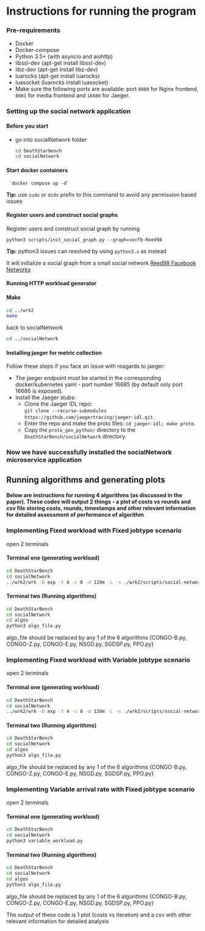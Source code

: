 
# Instructions for running the program

### Pre-requirements

* Docker
* Docker-compose
* Python 3.5+ (with asyncio and aiohttp)
* libssl-dev (apt-get install libssl-dev)
* libz-dev (apt-get install libz-dev)
* luarocks (apt-get install luarocks)
* luasocket (luarocks install luasocket)
* Make sure the following ports are available: port `8080` for Nginx frontend, `8081` for media frontend and `16686` for Jaeger.


### Setting up the social network application
#### Before you start

* go into socialNetwork folder

    ```bash
    cd DeathStarbench
    cd socialNetwork
    ```

#### Start docker containers
     `docker compose up -d`  
 
**Tip:** use `sudo` or `dzdo` prefix to this command to avoid any permission based issues

#### Register users and construct social graphs

Register users and construct social graph by running

`python3 scripts/init_social_graph.py --graph=socfb-Reed98`

**Tip:** python3 issues can resolved by using `python3.x` as instead

It will initialize a social graph from a small social network [Reed98 Facebook Networks](http://networkrepository.com/socfb-Reed98.php)

#### Running HTTP workload generator

#### Make

```bash
cd ../wrk2
make
```
back to socialNetwork
```bash
cd ../socialNetwork
```
#### Installing jaeger for metric collection
Follow these steps if you face an issue with reagards to jaeger:
- The jaeger endpoint must be started in the corresponding docker/kubernetes yaml - port number 16685 (by default only port 16686 is exposed).  
- Install the Jaeger stubs:  
    - Clone the Jaeger IDL repo:  
	  `git clone --recurse-submodules https://github.com/jaegertracing/jaeger-idl.git`.    
	- Enter the repo and make the proto files: `cd jaeger-idl; make proto`.  
	- Copy the `proto_gen_python/` directory to the `DeathStarBench/socialNetwork` directory. 

### Now we have successfully installed the socialNetwork microservice application


 
## Running algorithms and generating plots
#### Below are instructions for running 4 algorithms (as discussed in the paper). These codes will output 2 things - a plot of costs vs rounds and csv file storing costs, rounds, timestamps and other relevant information for detailed assessment of performance of algorithm
 
### Implementing Fixed workload with Fixed jobtype scenario
open 2 terminals

#### Terminal one (generating workload)
```bash
cd DeathStarBench
cd socialNetwork
../wrk2/wrk -D exp -t 4 -c 8 -d 120m -L -s ./wrk2/scripts/social-network/compose-post.lua http://localhost:8080/wrk2-api/post/compose -R 2000
```
#### Terminal two (Running algorithms)

```bash
cd DeathStarBench
cd socialNetwork
cd algos
python3 algo_file.py
```
algo_file should be replaced by any 1 of the 6 algorithms {CONGO-B.py, CONGO-Z.py, CONGO-E.py, NSGD.py, SGDSP.py, PPO.py}
 

### Implementing Fixed workload with Variable jobtype scenario
open 2 terminals

#### Terminal one (generating workload)
```bash
cd DeathStarBench
cd socialNetwork
../wrk2/wrk -D exp -t 4 -c 8 -d 120m -L -s ./wrk2/scripts/social-network/mixed-workload.lua http://localhost:8080/wrk2-api/post/compose -R 2000
```
#### Terminal two (Running algorithms)

```bash
cd DeathStarBench
cd socialNetwork
cd algos
python3 algo_file.py
```
algo_file should be replaced by any 1 of the 6 algorithms {CONGO-B.py, CONGO-Z.py, CONGO-E.py, NSGD.py, SGDSP.py, PPO.py}

### Implementing Variable arrival rate with Fixed jobtype scenario
open 2 terminals

#### Terminal one (generating workload)
```bash
cd DeathStarBench
cd socialNetwork
python3 variable_workload.py
```
#### Terminal two (Running algorithms)

```bash
cd DeathStarBench
cd socialNetwork
cd algos
python3 algo_file.py
```
algo_file should be replaced by any 1 of the 6 algorithms {CONGO-B.py, CONGO-Z.py, CONGO-E.py, NSGD.py, SGDSP.py, PPO.py}

The output of these code is 1 plot (costs vs iteration) and a csv with other relevant information for detailed analysis
